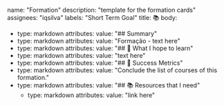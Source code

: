 name: "Formation"
description: "template for the formation cards"
assignees: "iqsilva"
labels: "Short Term Goal"
title: 📚
body:
  - type: markdown
    attributes:
      value: "## Summary"
  - type: markdown
    attributes:
      value: "Formação - text here"
  - type: markdown
    attributes:
      value: "## 🏫 What I hope to learn"
  - type: markdown
    attributes:
      value: "text here"
  - type: markdown
    attributes:
      value: "## 📏 Success Metrics"
  - type: markdown
    attributes:
      value: "Conclude the list of courses of this formation."
  - type: markdown
    attributes:
      value: "## 📚 Resources that I need"
    - type: markdown
    attributes:
      value: "link here"
